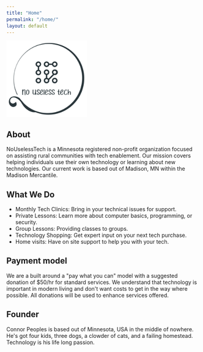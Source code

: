 ```yaml
---
title: "Home"
permalink: "/home/"
layout: default
---
```


<img src="/headerLogo.svg" style="width: auto; height: 200px;" />

## About

NoUselessTech is a Minnesota registered non-profit organization focused on assisting rural communities with tech enablement. Our mission covers helping individuals use their own technology or learning about new technologies. Our current work is based out of Madison, MN within the Madison Mercantile. 

## What We Do

- Monthly Tech Clinics: Bring in your technical issues for support.
- Private Lessons: Learn more about computer basics, programming, or security.
- Group Lessons: Providing classes to groups.
- Technology Shopping: Get expert input on your next tech purchase.
- Home visits: Have on site support to help you with your tech.

## Payment model

We are a built around a "pay what you can" model with a suggested donation of $50/hr for standard services. We understand that technology is important in modern living and don't want costs to get in the way where possible. All donations will be used to enhance services offered.

## Founder

Connor Peoples is based out of Minnesota, USA in the middle of nowhere. He's got four kids, three dogs, a clowder of cats, and a failing homestead. Technology is his life long passion.
